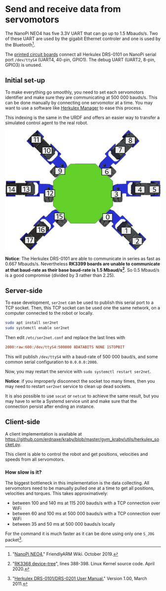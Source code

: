 # Send and receive data from servomotors

The NanoPi NEO4 has five 3.3V UART that can go up to 1.5 Mbauds/s.
Two of these UART are used by the gigabit Ethernet controler
and one is used by the Bluetooth[^nanopi_wiki].

The [printed circuit boards](build_the_electronics.md) connect all
Herkulex DRS-0101 on NanoPi serial port `/dev/ttyS4` (UART4, 40-pin, GPIO1).
The debug UART (UART2, 8-pin, GPIO3) is unused.

## Initial set-up

To make everything go smoothly, you need to set each servomotors identifier
and make sure they are communicating at 500 000 bauds/s.
This can be done manually by connecting one servomotor at a time.
You may want to use a software like
[Herkulex Manager](http://hovis.co.kr/guide/herkulex_manager_eng.html)
to ease this process.

This indexing is the same in the URDF
and offers an easier way
to transfer a simulated control agent to the real robot.

![servomotors id](img/servomotors_id.jpg)

**Notice**: The Herkulex DRS-0101 are able to communicate in series as fast as 0.667 Mbauds/s.
Nevertheless **RK3399 boards are unable to communicate at that baud-rate
as their base baud-rate is 1.5 Mbaud/s[^rk3399dtsi]**.
So 0.5 Mbaud/s is a good compromise (divided by 3 rather than 2.25).

## Server-side

To ease development, `ser2net` can be used to publish
this serial port to a TCP socket.
Then, this TCP socket can be used one the same network, on a computer connected to the robot or locally.

```bash
sudo apt install ser2net
sudo systemctl enable ser2net
```

Then edit `/etc/ser2net.conf` and replace the last lines with

```ini
2000:raw:600:/dev/ttyS4:500000 8DATABITS NONE 1STOPBIT
```

This will publish `/dev/ttyS4` with a baud-rate of 500 000 baud/s,
and some common serial configuration to `0.0.0.0:2000`.

Now, you may restart the service with `sudo systemctl restart ser2net`.

**Notice**: if you improperly disconnect the socket too many times,
then you may need to restart `ser2net` service to clean up dead sockets.

It is also possible to use `socat` or `netcat` to achieve the same result,
but you may have to write a Systemd service unit and make sure that the
connection persist after ending an instance.

## Client-side

A client implementation is available at
<https://github.com/erdnaxe/kraby/blob/master/gym_kraby/utils/herkulex_socket.py>.

This client is able to control the robot and get positions,
velocities and speeds from all servomotors.

### How slow is it?

The biggest bottleneck in this implementation is the data collecting.
All servomotors need to be manually pulled one at a time to get all positions,
velocities and torques.
This takes approximatively:

-   between 100 and 140 ms at 115 200 bauds/s with a TCP connection over WiFi
-   between 60 and 100 ms at 500 000 bauds/s with a TCP connection over WiFi
-   between 35 and 50 ms at 500 000 bauds/s locally

For the command it is much faster as it can be done using only one
`S_JOG` packet[^herkulex_manual].

[^nanopi_wiki]: "[NanoPi NEO4.](http://wiki.friendlyarm.com/wiki/index.php/NanoPi_NEO4)" FriendlyARM Wiki. October 2019.

[^herkulex_manual]: "[Herkulex DRS-0101/DRS-0201 User Manual.](https://www.robotshop.com/media/files/PDF/manual-drs-0101.pdf)" Version 1.00, March 2011.

[^rk3399dtsi]: "[RK3368 device-tree](https://github.com/torvalds/linux/blob/master/arch/arm64/boot/dts/rockchip/rk3368.dtsi#L388-L398)", lines 388-398. Linux Kernel source code. April 2020.
